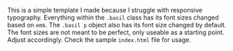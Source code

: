 This is a simple template I made because I struggle with responsive typography.
Everything within the `.basil` class has its font sizes changed based on `em`s. The `.basil p` object also has its font size changed by default. The font sizes are not meant to be perfect, only useable as a starting point. Adjust accordingly.
Check the sample `index.html` file for usage.